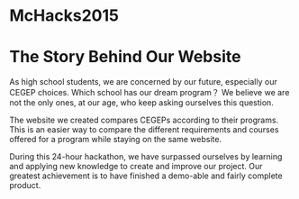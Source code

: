 # McHacks2015

# The Story Behind Our Website

As high school students, we are concerned by our future, especially our CEGEP choices. Which school has our dream program？ We believe we are not the only ones, at our age, who keep asking ourselves this question.

The website we created compares CEGEPs according to their programs. This is an easier way to compare the different requirements and courses offered for a program while staying on the same website.

During this 24-hour hackathon, we have surpassed ourselves by learning and applying new knowledge to create and improve our project. Our greatest achievement is to have finished a demo-able and fairly complete product.

